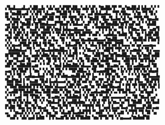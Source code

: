 
▞▙▟▃▃▟▃▞▟▉▃▙▝▟▞▄▞▟▜▛▟█▃▚▟▞▟▚▝▇▟█▞▛▝▚▞▆▟▉▟▐▟▄▞▞▝▅▝▅▟▉▃▟▝▞▟▜▝▟▃▅▝▜▟▊▜▝▝▊▃▝▃▛▟▟▃▟▃▝▜▚▜▙▃▝▞▆▝▜▝▊▞▜▞▅▟▞▝▄▟▐▞▄▟▛▟█▝▜▝▛▝█▜▄▜▝▝▆▟▊▝█▃▜▃▙▞▟▝▅▝▜▜▞▜▄▃▙▃▞▟▜▝▆▟▊▞▆▜▅▟▃▃▛▜▙▟▚▜▟▃▞▃▛▝▟▝▅▜▅▟█▞▆▜▚▟▚▟▝▝▟▟▊▟▚▜▛▞▙▝▚▃▛▞▜▟▛▞▅▟▐▟▄▃▆▃▃▜▃▝▝▜▜▜▜▞▄▝▜▝▐▜▅▃▜▃▝▃▅▜▃▜▝▟▛▞▟▝█▜▄▜▛▜▝▝▛▟▞▟▅▜▜▟▛▜▚▟▚▝▃▟▟▃▜▟▆▝▊▝▆▝▐▟▛▟▊▞▛▝▛▞▙▞▞▃▛▝▜▞▃▜▃▝▇▝▝▟▄▞▅▃▆▃▆▃▃▞▆▟█▃▄▝▞▝▇▟▉▟▐▜▅▜▞▞▄▃▟▜▙▛▐▜▟▝▊▜▅▝▃▝▐▟▃▟▜▞▚▝▟▃▜▜▟▜▚▟▜▜▃▃▚▞▄▞▃▃▄▃▝▝▟▟▅▟▃▞▜▝▃▞▆▃▙▟▅▟█▃▚▝█▝▝▞▆▃▞▞▝▟█▜▝▜▚▞▞▃▅▟▞▝▊▞▃▃▆▜▛▜▙▜▃▝▄▟▞▟▆▞▟▃▜▝▞▟▟▜▝▝▅▃▝▟▉▜▄▞▆▜▅▟█▃▚▃▜▞▅▟▚▟█▞▄▞▜▃▟▝▊▃▛▞▚▝█▝▊▜▝▞▃▞▝▞▙▝▊▟▇▞▟▟▛▜▟▃▝▟▉▜▜▝▆▜▜▟▞▟▛▞▚▟▇▟▉▃▅▝▝▝▚▝▅▟▐▟▆▟▇▞▟▃▃▜▄▜▅▝▉▃▅▞▃▝▉▞▃▟▆▃▟▝▇▃▄▜▚▜▙▛▐▝▅▞▝▞▄▜▝▜▞▝▝▜▛▟█▃▚▝▉▃▄▟█▜▅▝▐▞▞▛▐▜▚▜▞▟▄▟▚▞▞▝▉▝▃▟▄▃▙▟▝▝▊▞▛▟▅▃▅▟▊▟▞▛▐▃▝▝▐▜▚▞▙▝▃▝▝▝▟▝▇▜▃▃▙▜▅▛▇▟▐▝▚▃▆▝▉▟▐▃▟▃▃▞▄▝▊▟▚▟▚▞▚▞▛▃▛▟▚▃▛▝▞▛▐▜▃▝▉▟▜▜▞▜▙▛▇▟▟▟▜▜▜▞▅▟▞▟▃▃▞▟▛▞▛▃▅▝▅▝▛▟▆▜▙▃▟▝▐▜▝▛▐▜▛▞▙▛▐▞▃▟▉▜▜▟▟▛▇▃▜▟▊▟█▞▚▜▅▝▅▟▝▞▛▃▟▃▅▟▛▞▃▜▜▟▜▃▞▝▅▜▄▟▝▞▝▝▃▟▝▜▝▛▇▞▃▝▊▃▅▞▃▜▟▟▆▟▝▟▝▜▞▝▚▟▞▃▃▃▃▞▃▝▇▝▆▃▛▃▞▝▉▜▚▜▞▟▄▝▊▝▞▝▆▟▃▛▐▞▄▟█▟▅▞▝▞▛▟▝▛▐▞▅▃▚▞▜▝▇▟▊▝▟▞▙▟▛▟▇▝█▃▜▃▜▞▅▃▞▝▅▃▜▞▜▝▄▝▞▝▜▜▜▝▜▝▄▟▐▃▄▜▃▞▜▜▃▃▛▟▊▃▄▃▝▝▅▃▛▞▞▞▃▞▞▜▄▝▅▝▟▃▆▜▃▟▟▜▜▝▚▟▛▝▞▝▛▃▆▝▞▜▜▝▜▝▇▝▄▝▚▟▚▝▟▞▄▟▐▟▆▝▐▜▚▃▆▜▞▟▞▛▇▟▆▝▅▞▛▜▞▜▝▞▄▃▃▞▆▟▅▛▇

